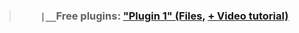 > ### `    |__`Free  plugins: ["Plugin 1" (Files,](https://github.com/VideoCovery/wordpress_free-plugin__plugin1) [+ Video tutorial)](https://youtube.com/@VideoCovery)
